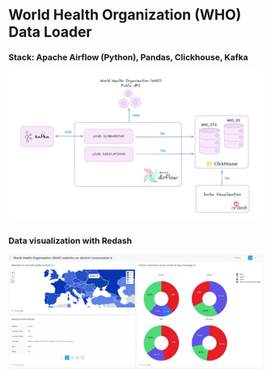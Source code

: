 # World Health Organization (WHO) Data Loader

 ### Stack: Apache Airflow (Python), Pandas, Clickhouse, Kafka

![File!](./diagrams/Untitled-2024-06-01-1523.png)

### Data visualization with Redash
![File!](./diagrams/Redash.PNG)
